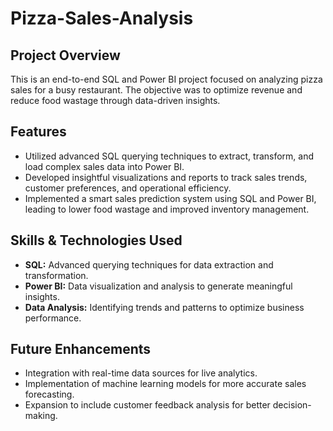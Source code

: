 # Pizza-Sales-Analysis

## Project Overview
This is an end-to-end SQL and Power BI project focused on analyzing pizza sales for a busy restaurant. The objective was to optimize revenue and reduce food wastage through data-driven insights.

## Features
- Utilized advanced SQL querying techniques to extract, transform, and load complex sales data into Power BI.
- Developed insightful visualizations and reports to track sales trends, customer preferences, and operational efficiency.
- Implemented a smart sales prediction system using SQL and Power BI, leading to lower food wastage and improved inventory management.

## Skills & Technologies Used
- **SQL:** Advanced querying techniques for data extraction and transformation.
- **Power BI:** Data visualization and analysis to generate meaningful insights.
- **Data Analysis:** Identifying trends and patterns to optimize business performance.

## Future Enhancements
- Integration with real-time data sources for live analytics.
- Implementation of machine learning models for more accurate sales forecasting.
- Expansion to include customer feedback analysis for better decision-making.


